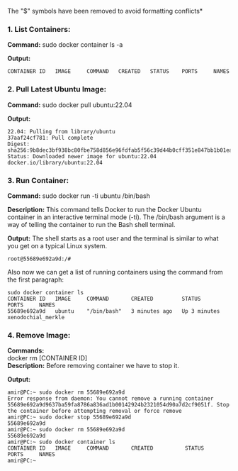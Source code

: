 The "$" symbols have been removed to avoid formatting conflicts*


### 1. List Containers:
<b>Command:</b> sudo docker container ls -a 

<b>Output:</b> 
``` 
CONTAINER ID   IMAGE     COMMAND   CREATED   STATUS    PORTS     NAMES
``` 

### 2. Pull Latest Ubuntu Image:
<b>Command:</b> sudo docker pull ubuntu:22.04

<b>Output:</b> 
``` 
22.04: Pulling from library/ubuntu
37aaf24cf781: Pull complete 
Digest: sha256:9b8dec3bf938bc80fbe758d856e96fdfab5f56c39d44b0cff351e847bb1b01ea
Status: Downloaded newer image for ubuntu:22.04
docker.io/library/ubuntu:22.04
``` 

### 3. Run Container:
<b>Command:</b> sudo docker run -ti ubuntu /bin/bash </br>

<b>Description:</b> This command tells Docker to run the Docker Ubuntu container in an interactive terminal mode (-ti). The /bin/bash argument is a way of telling the container to run the Bash shell terminal.

<b>Output:</b> 
The shell starts as a root user and the terminal is similar to what you get on a typical Linux system.
``` 
root@55689e692a9d:/# 
``` 
Also now we can get a list of running containers using the command from the first paragraph:
``` 
sudo docker container ls 
CONTAINER ID   IMAGE     COMMAND       CREATED         STATUS         PORTS     NAMES
55689e692a9d   ubuntu    "/bin/bash"   3 minutes ago   Up 3 minutes             xenodochial_merkle
``` 

### 4. Remove Image:
<b>Commands:</b><br>
docker rm [CONTAINER ID] <br>
<b>Description:</b> Before removing container we have to stop it.

<b>Output:</b> 
``` 
amir@PC:~ sudo docker rm 55689e692a9d
Error response from daemon: You cannot remove a running container 55689e692a9d9637ba59fa8786a836ad1b00142924b2321054d90a7d2cf9051f. Stop the container before attempting removal or force remove
amir@PC:~ sudo docker stop 55689e692a9d 
55689e692a9d
amir@PC:~ sudo docker rm 55689e692a9d 
55689e692a9d
amir@PC:~ sudo docker container ls
CONTAINER ID   IMAGE     COMMAND       CREATED          STATUS          PORTS     NAMES
amir@PC:~
``` 
